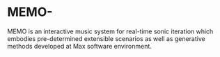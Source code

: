 # MEMO-
MEMO is an interactive music system for real-time sonic iteration which embodies pre-determined extensible scenarios as well as generative methods developed at Max software environment.
